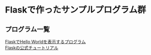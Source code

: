 # Flaskで作ったサンプルプログラム群

## プログラム一覧
[FlaskでHello Worldを表示するプログラム](hello_world)  
[Flaskの公式チュートリアル](flask_tutorial)  
